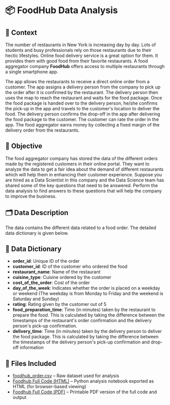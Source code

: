 # 📦 FoodHub Data Analysis

## 📘 Context  
The number of restaurants in New York is increasing day by day. Lots of students and busy professionals rely on those restaurants due to their hectic lifestyles. Online food delivery service is a great option for them. It provides them with good food from their favorite restaurants. A food aggregator company **FoodHub** offers access to multiple restaurants through a single smartphone app.

The app allows the restaurants to receive a direct online order from a customer. The app assigns a delivery person from the company to pick up the order after it is confirmed by the restaurant. The delivery person then uses the map to reach the restaurant and waits for the food package. Once the food package is handed over to the delivery person, he/she confirms the pick-up in the app and travels to the customer's location to deliver the food. The delivery person confirms the drop-off in the app after delivering the food package to the customer. The customer can rate the order in the app. The food aggregator earns money by collecting a fixed margin of the delivery order from the restaurants.

## 🎯 Objective  
The food aggregator company has stored the data of the different orders made by the registered customers in their online portal. They want to analyze the data to get a fair idea about the demand of different restaurants which will help them in enhancing their customer experience. Suppose you are hired as a Data Scientist in this company and the Data Science team has shared some of the key questions that need to be answered. Perform the data analysis to find answers to these questions that will help the company to improve the business.

## 🗂️ Data Description  
The data contains the different data related to a food order. The detailed data dictionary is given below.

## 🧾 Data Dictionary

- **order_id**: Unique ID of the order  
- **customer_id**: ID of the customer who ordered the food  
- **restaurant_name**: Name of the restaurant  
- **cuisine_type**: Cuisine ordered by the customer  
- **cost_of_the_order**: Cost of the order  
- **day_of_the_week**: Indicates whether the order is placed on a weekday or weekend (The weekday is from Monday to Friday and the weekend is Saturday and Sunday)  
- **rating**: Rating given by the customer out of 5  
- **food_preparation_time**: Time (in minutes) taken by the restaurant to prepare the food. This is calculated by taking the difference between the timestamps of the restaurant's order confirmation and the delivery person's pick-up confirmation.  
- **delivery_time**: Time (in minutes) taken by the delivery person to deliver the food package. This is calculated by taking the difference between the timestamps of the delivery person's pick-up confirmation and drop-off information  


## 📎 Files Included

- [foodhub_order.csv](./foodhub_order.csv) – Raw dataset used for analysis  
- [Foodhub Full Code (HTML)](./Foodhub_Full_Code_Venkat_Vempati.html) – Python analysis notebook exported as HTML (for browser-based viewing) 
- [Foodhub Full Code (PDF)](./Foodhub_Full_Code_Venkat_Vempati.pdf) – Printable PDF version of the full code and output  
